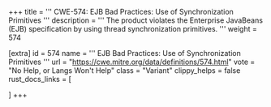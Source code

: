 +++
title = '''
CWE-574: EJB Bad Practices: Use of Synchronization Primitives
'''
description	= '''
The product violates the Enterprise JavaBeans (EJB) specification by using thread synchronization primitives.
'''
weight = 574

[extra]
id = 574
name = '''
EJB Bad Practices: Use of Synchronization Primitives
'''
url = "https://cwe.mitre.org/data/definitions/574.html"
vote = "No Help, or Langs Won't Help"
class = "Variant"
clippy_helps = false
rust_docs_links = [
	
]
+++
